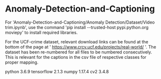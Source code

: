 # Anomaly-Detection-and-Captioning

For 'Anomaly-Detection-and-Captioning/Anomaly Detection/Dataset/Video trim.ipynb', use the command 'pip install --trusted-host pypi.python.org moviepy' to install required libraries.

For the UCF-crime dataset, relevant download links can be found at the bottom of the page at ' https://www.crcv.ucf.edu/projects/real-world/ '. The dataset has been re-numbered for all files to be numbered consecutively. This is relevant for the captions in the csv file of respective classes for proper mapping.

python 3.6.9
tensorflow 2.1.3
numpy 1.17.4
cv2 3.4.8
